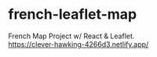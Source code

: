 # french-leaflet-map
French Map Project w/ React &amp; Leaflet.    
https://clever-hawking-4266d3.netlify.app/
